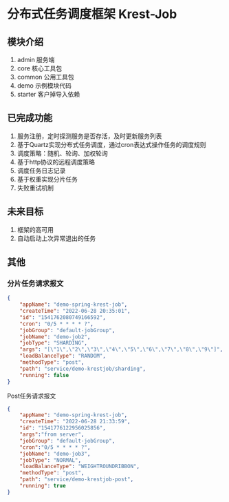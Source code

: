 # 分布式任务调度框架 Krest-Job

## 模块介绍

1. admin 服务端
2. core 核心工具包
2. common 公用工具包
3. demo 示例模块代码
3. starter 客户掉导入依赖

## 已完成功能

1. 服务注册，定时探测服务是否存活，及时更新服务列表
2. 基于Quartz实现分布式任务调度，通过cron表达式操作任务的调度规则
3. 调度策略：随机、轮询、加权轮询
4. 基于http协议的远程调度策略
5. 调度任务日志记录
6. 基于权重实现分片任务
7. 失败重试机制

## 未来目标
1. 框架的高可用
2. 自动启动上次异常退出的任务





## 其他

### 分片任务请求报文

~~~json
{
    "appName": "demo-spring-krest-job",
    "createTime": "2022-06-28 20:35:01",
    "id": "1541762080749166592",
    "cron": "0/5 * * * * ?",
    "jobGroup": "default-jobGroup",
    "jobName": "demo-job2",
    "jobType": "SHARDING",
    "args": "[\"1\",\"2\",\"3\",\"4\",\"5\",\"6\",\"7\",\"8\",\"9\"]",
    "loadBalanceType": "RANDOM",
    "methodType": "post",
    "path": "service/demo-krestjob/sharding",
    "running": false
}
~~~



Post任务请求报文

~~~json
{
    "appName": "demo-spring-krest-job",
    "createTime": "2022-06-28 21:33:59",
    "id": "1541776122956025856",
    "args":"from server",
    "jobGroup": "default-jobGroup",
    "cron":"0/5 * * * * ?",
    "jobName": "demo-job3",
    "jobType": "NORMAL",
    "loadBalanceType": "WEIGHTROUNDRIBBON",
    "methodType": "post",
    "path": "service/demo-krestjob-post",
    "running": true
}
~~~

